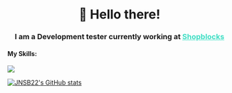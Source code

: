 <h1 align="center">👋 Hello there!</h1>
<h3 align="center">
  I am a Development tester currently working at
  <a href="https://www.shopblocks.com" style="color: #3fdec4;">Shopblocks</a>
</h3>

<h4 align="left">My Skills:</h3>
<a href="https://skillicons.dev">
  <img src="https://skillicons.dev/icons?i=js,jquery,html,css,scss,docker&perline=7&theme=light" />
</a>

<br />

[![JNSB22's GitHub stats](https://profile-stats-coral.vercel.app/api?username=JNSB22&show_icons=true&theme=dracula&show=prs_merged,prs_merged_percentage&hide=stars,issues&count_private=true)](https://github.com/anuraghazra/github-readme-stats)
